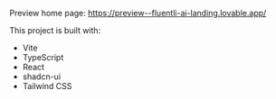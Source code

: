 Preview home page:
https://preview--fluentli-ai-landing.lovable.app/ 

This project is built with:

- Vite
- TypeScript
- React
- shadcn-ui
- Tailwind CSS
 
